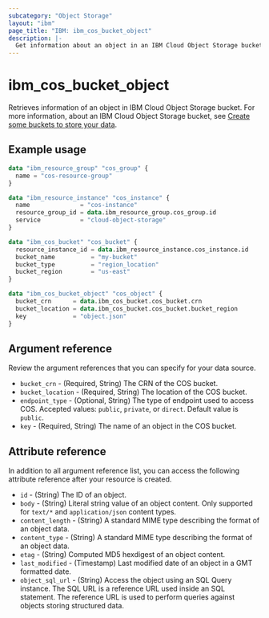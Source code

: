 ```yaml
---
subcategory: "Object Storage"
layout: "ibm"
page_title: "IBM: ibm_cos_bucket_object"
description: |-
  Get information about an object in an IBM Cloud Object Storage bucket.
---
```


# ibm_cos_bucket_object

Retrieves information of an object in IBM Cloud Object Storage bucket. For more information, about an IBM Cloud Object Storage bucket, see [Create some buckets to store your data](https://cloud.ibm.com/docs/cloud-object-storage?topic=cloud-object-storage-getting-started-cloud-object-storage#gs-create-buckets). 

## Example usage

```terraform
data "ibm_resource_group" "cos_group" {
  name = "cos-resource-group"
}

data "ibm_resource_instance" "cos_instance" {
  name              = "cos-instance"
  resource_group_id = data.ibm_resource_group.cos_group.id
  service           = "cloud-object-storage"
}

data "ibm_cos_bucket" "cos_bucket" {
  resource_instance_id = data.ibm_resource_instance.cos_instance.id
  bucket_name          = "my-bucket"
  bucket_type          = "region_location"
  bucket_region        = "us-east"
}

data "ibm_cos_bucket_object" "cos_object" {
  bucket_crn      = data.ibm_cos_bucket.cos_bucket.crn
  bucket_location = data.ibm_cos_bucket.cos_bucket.bucket_region
  key             = "object.json"
}
```
## Argument reference
Review the argument references that you can specify for your data source. 

- `bucket_crn` - (Required, String) The CRN of the COS bucket.
- `bucket_location` - (Required, String) The location of the COS bucket.
- `endpoint_type` - (Optional, String) The type of endpoint used to access COS. Accepted values: `public`, `private`, or `direct`. Default value is `public`.
- `key` - (Required, String) The name of an object in the COS bucket.

## Attribute reference
In addition to all argument reference list, you can access the following attribute reference after your resource is created.

- `id` - (String) The ID of an object.
- `body` - (String) Literal string value of an object content. Only supported for `text/*` and `application/json` content types.
- `content_length` - (String) A standard MIME type describing the format of an object data.
- `content_type` - (String) A standard MIME type describing the format of an object data.
- `etag` - (String) Computed MD5 hexdigest of an object content.
- `last_modified` - (Timestamp) Last modified date of an object in a GMT formatted date.
- `object_sql_url` - (String) Access the object using an SQL Query instance. The SQL URL is a reference URL used inside an SQL statement. The reference URL is used to perform queries against objects storing structured data.
